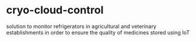 # cryo-cloud-control
 solution to monitor refrigerators in agricultural and veterinary establishments in order to ensure the quality of medicines stored using IoT 
